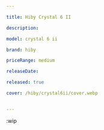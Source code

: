 ```yaml
---

title: Hiby Crystal 6 II

description: 

model: crystal 6 ii

brand: hiby

priceRange: medium

releaseDate: 

released: true

cover: /hiby/crystal6ii/cover.webp


---
```


:wip
